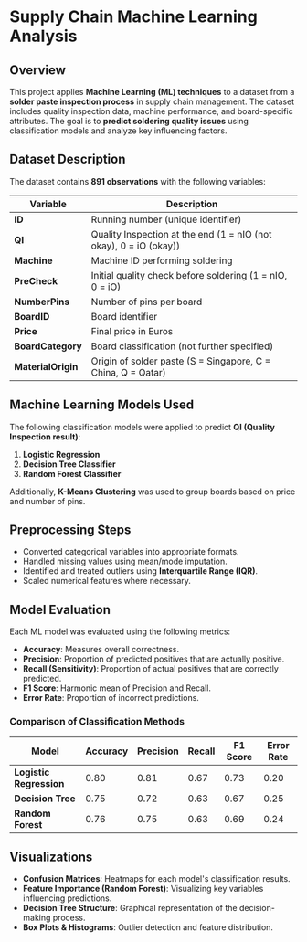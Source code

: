 # Supply Chain Machine Learning Analysis

## Overview
This project applies **Machine Learning (ML) techniques** to a dataset from a **solder paste inspection process** in supply chain management. The dataset includes quality inspection data, machine performance, and board-specific attributes. The goal is to **predict soldering quality issues** using classification models and analyze key influencing factors.

## Dataset Description
The dataset contains **891 observations** with the following variables:

| Variable | Description |
|----------|-------------|
| **ID** | Running number (unique identifier) |
| **QI** | Quality Inspection at the end (1 = nIO (not okay), 0 = iO (okay)) |
| **Machine** | Machine ID performing soldering |
| **PreCheck** | Initial quality check before soldering (1 = nIO, 0 = iO) |
| **NumberPins** | Number of pins per board |
| **BoardID** | Board identifier |
| **Price** | Final price in Euros |
| **BoardCategory** | Board classification (not further specified) |
| **MaterialOrigin** | Origin of solder paste (S = Singapore, C = China, Q = Qatar) |

## Machine Learning Models Used
The following classification models were applied to predict **QI (Quality Inspection result)**:

1. **Logistic Regression**
2. **Decision Tree Classifier**
3. **Random Forest Classifier**

Additionally, **K-Means Clustering** was used to group boards based on price and number of pins.

## Preprocessing Steps
- Converted categorical variables into appropriate formats.
- Handled missing values using mean/mode imputation.
- Identified and treated outliers using **Interquartile Range (IQR)**.
- Scaled numerical features where necessary.

## Model Evaluation
Each ML model was evaluated using the following metrics:

- **Accuracy**: Measures overall correctness.
- **Precision**: Proportion of predicted positives that are actually positive.
- **Recall (Sensitivity)**: Proportion of actual positives that are correctly predicted.
- **F1 Score**: Harmonic mean of Precision and Recall.
- **Error Rate**: Proportion of incorrect predictions.

### **Comparison of Classification Methods**

| Model               | Accuracy | Precision | Recall | F1 Score | Error Rate |
|----------------------|----------|-----------|--------|----------|------------|
| **Logistic Regression** | 0.80 | 0.81 | 0.67 | 0.73 | 0.20 |
| **Decision Tree**       | 0.75 | 0.72 | 0.63 | 0.67 | 0.25 |
| **Random Forest**       | 0.76 | 0.75 | 0.63 | 0.69 | 0.24 |

## Visualizations
- **Confusion Matrices**: Heatmaps for each model's classification results.
- **Feature Importance (Random Forest)**: Visualizing key variables influencing predictions.
- **Decision Tree Structure**: Graphical representation of the decision-making process.
- **Box Plots & Histograms**: Outlier detection and feature distribution.

